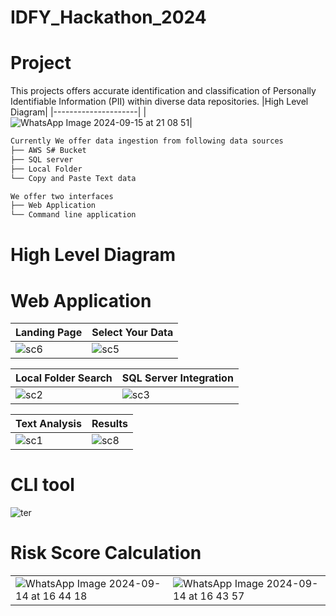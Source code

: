 # IDFY_Hackathon_2024
# Project
This projects offers accurate identification and classification of Personally Identifiable Information (PII) within diverse data repositories.
|High Level Diagram|
|---------------------|
| ![WhatsApp Image 2024-09-15 at 21 08 51](https://github.com/user-attachments/assets/661f1ba8-9161-42fe-a5ff-dba105126b0e)|
```bash
Currently We offer data ingestion from following data sources
├── AWS S# Bucket  
├── SQL server
├── Local Folder
└── Copy and Paste Text data

We offer two interfaces
├── Web Application  
└── Command line application
```

# High Level Diagram


# Web Application


|Landing Page|Select Your Data|
|---------------------|---------------------|
| ![sc6](https://github.com/user-attachments/assets/6e94b1c8-c455-42ea-9373-df131223480f)|![sc5](https://github.com/user-attachments/assets/92d2d028-8ba0-425e-aea1-ffaacec31d66)|

|Local Folder Search|SQL Server Integration|
|---------------------|---------------------|
|![sc2](https://github.com/user-attachments/assets/d63ac5cb-de90-4eb4-a9e7-8cef59c64033)|![sc3](https://github.com/user-attachments/assets/9843ff20-e8fd-4c16-adc9-9ddcffade007)|

|Text Analysis|Results|
|---------------------|---------------------|
|![sc1](https://github.com/user-attachments/assets/5fb4c311-f0d7-461a-914a-3d4bec1ee3b4)|![sc8](https://github.com/user-attachments/assets/fc30642b-18de-4a31-b388-feb455208caa)|

# CLI tool
![ter](https://github.com/user-attachments/assets/a73fa89f-ea80-4510-b4ac-1e7f94ad35f2)

# Risk Score Calculation
|||
|---------------------|---------------------|
|![WhatsApp Image 2024-09-14 at 16 44 18](https://github.com/user-attachments/assets/3ec975eb-deb1-49d3-bc01-5455f2e31e2f)|![WhatsApp Image 2024-09-14 at 16 43 57](https://github.com/user-attachments/assets/c2e6a4ae-ef66-4ba2-a7b0-dbaacf0f1b53)|









